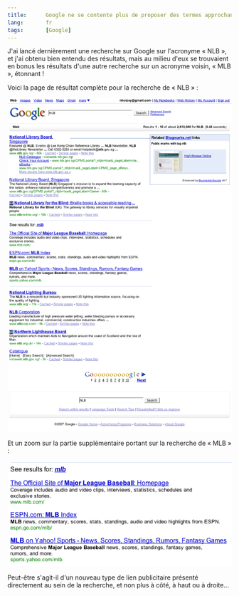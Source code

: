 ```yaml
--- 
title:      Google ne se contente plus de proposer des termes approchants à vos recherches 
lang:       fr 
tags:       [Google]
---
```


J'ai lancé dernièrement une recherche sur Google sur l'acronyme « NLB », et j'ai obtenu bien entendu des résultats, mais au milieu d'eux se trouvaient en bonus les résultats d'une autre recherche sur un acronyme voisin, « MLB », étonnant !


Voici la page de résultat complète pour la recherche de « NLB » :

![](google-nlb.png "Recherche de « NLB » dans Google")


Et un zoom sur la partie supplémentaire portant sur la recherche de « MLB » :

![](google-mlb.png "Recherche bonus de « MLB »")


Peut-être s'agit-il d'un nouveau type de lien publicitaire présenté directement au sein de la recherche, et non plus à côté, à haut ou à droite…
